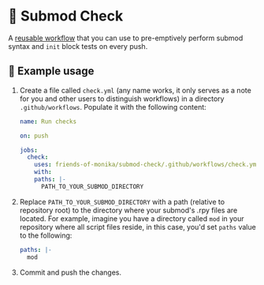 # 🔧 Submod Check

A [reusable workflow][1] that you can use to pre-emptively perform submod syntax
and `init` block tests on every push.

## 📗 Example usage

1. Create a file called `check.yml` (any name works, it only serves as a note
   for you and other users to distinguish workflows) in a directory
   `.github/workflows`. Populate it with the following content:

   ```yml
   name: Run checks

   on: push

   jobs:
     check:
       uses: friends-of-monika/submod-check/.github/workflows/check.yml@master
       with:
       paths: |-
         PATH_TO_YOUR_SUBMOD_DIRECTORY
   ```

2. Replace `PATH_TO_YOUR_SUBMOD_DIRECTORY` with a path (relative to repository
   root) to the directory where your submod's .rpy files are located. For example,
   imagine you have a directory called `mod` in your repository where all script
   files reside, in this case, you'd set `paths` value to the following:

   ```yml
   paths: |-
     mod
   ```

3. Commit and push the changes.


[1]: https://docs.github.com/en/actions/using-workflows/reusing-workflows#reusable-workflows-and-starter-workflows